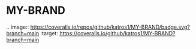# MY-BRAND

.. image:: https://coveralls.io/repos/github/katros1/MY-BRAND/badge.svg?branch=main
:target: https://coveralls.io/github/katros1/MY-BRAND?branch=main
